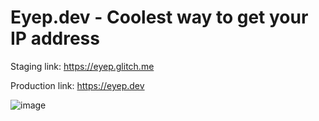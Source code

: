 # Eyep.dev - Coolest way to get your IP address

Staging link: https://eyep.glitch.me

Production link: https://eyep.dev

![image](https://user-images.githubusercontent.com/8108361/61016826-fe33b180-a3cb-11e9-98d6-a196390473c5.png)
